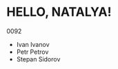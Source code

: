 # HELLO, NATALYA!
0092
<ul>
   <li>Ivan Ivanov</li>
   <li>Petr Petrov</li>
   <li>Stepan Sidorov</li>
</ul>
